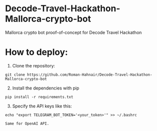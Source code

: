 # Decode-Travel-Hackathon-Mallorca-crypto-bot
Mallorca crypto bot proof-of-concept for Decode Travel Hackathon

# How to deploy:

1. Clone the repository: 

```
git clone https://github.com/Roman-Hahnair/Decode-Travel-Hackathon-Mallorca-crypto-bot
```

2. Install the dependencies with pip

```
pip install -r requirements.txt
```

3. Specify the API keys like this:

```
echo "export TELEGRAM_BOT_TOKEN='<your_token>'" >> ~/.bashrc

Same for OpenAI API.

```
